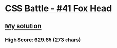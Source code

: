 # [CSS Battle - #41 Fox Head](https://cssbattle.dev/play/41)

## [My solution](https://arpadgbondor.github.io/CSSBattle-41/)

### High Score: 629.65 (273 chars)
